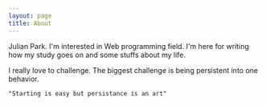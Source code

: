 ```yaml
---
layout: page
title: About
---
```


Julian Park. I'm interested in Web programming field.
I'm here for writing how my study goes on and some stuffs about my life.

I really love to challenge. The biggest challenge is being persistent into one behavior.

```
"Starting is easy but persistance is an art"
```
